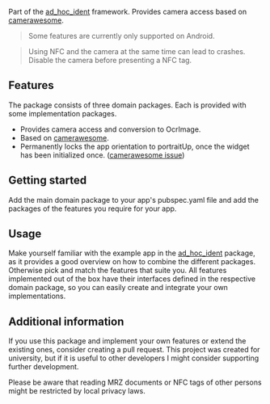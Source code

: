 Part of the [ad\_hoc\_ident](https://pub.dev/packages/ad_hoc_ident) framework.
Provides camera access based on [camerawesome](https://pub.dev/packages/camerawesome).

> Some features are currently only supported on Android.

> Using NFC and the camera at the same time can lead to crashes.
> Disable the camera before presenting a NFC tag.

## Features
The package consists of three domain packages. Each is provided with some implementation packages.
* Provides camera access and conversion to OcrImage.
* Based on [camerawesome](https://pub.dev/packages/camerawesome).
* Permanently locks the app orientation to portraitUp, once the widget has been initialized once. ([camerawesome issue](https://github.com/Apparence-io/CamerAwesome/issues/241))


## Getting started

Add the main domain package to your app's pubspec.yaml file and
add the packages of the features you require for your app.

## Usage

Make yourself familiar with the example app in the
[ad\_hoc\_ident](https://pub.dev/packages/ad_hoc_ident) package,
as it provides a good overview on how to combine the different packages.
Otherwise pick and match the features that suite you.
All features implemented out of the box have their interfaces defined in the respective
domain package, so you can easily create and integrate your own implementations.

## Additional information

If you use this package and implement your own features or extend the existing ones,
consider creating a pull request. This project was created for university, but if it is useful
to other developers I might consider supporting further development.

Please be aware that reading MRZ documents or NFC tags of other persons might be restricted by
local privacy laws.
